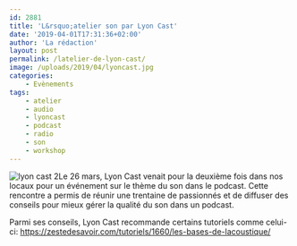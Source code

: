```yaml
---
id: 2881
title: 'L&rsquo;atelier son par Lyon Cast'
date: '2019-04-01T17:31:36+02:00'
author: 'La rédaction'
layout: post
permalink: /latelier-de-lyon-cast/
image: /uploads/2019/04/lyoncast.jpg
categories:
    - Evènements
tags:
    - atelier
    - audio
    - lyoncast
    - podcast
    - radio
    - son
    - workshop
---
```


![lyon cast 2](/uploads/2019/04/lyon-cast-2-300x225.jpg)Le 26 mars, Lyon Cast venait pour la deuxième fois dans nos locaux pour un événement sur le thème du son dans le podcast. Cette rencontre a permis de réunir une trentaine de passionnés et de diffuser des conseils pour mieux gérer la qualité du son dans un podcast.

Parmi ses conseils, Lyon Cast recommande certains tutoriels comme celui-ci: https://zestedesavoir.com/tutoriels/1660/les-bases-de-lacoustique/